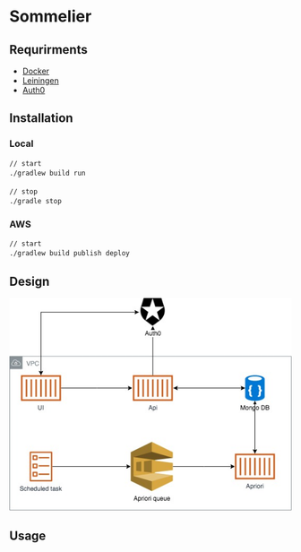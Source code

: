 # Sommelier

## Requrirments 
* [Docker](https://www.docker.com/)
* [Leiningen](https://leiningen.org/)
* [Auth0](https://auth0.com/)

## Installation

### Local

```bash
// start
./gradlew build run

// stop
./gradle stop
```

### AWS

```bash
// start
./gradlew build publish deploy
```

## Design

![design](resources/img/design.jpg)

## Usage

